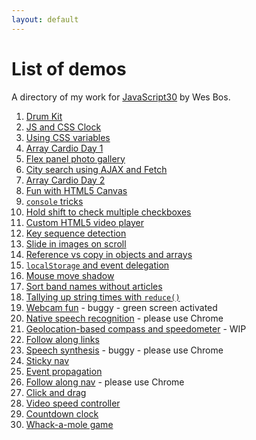 ```yaml
---
layout: default
---
```


# List of demos

A directory of my work for [JavaScript30](https://javascript30.com/) by Wes Bos.

1. [Drum Kit](/js30/01-drum-kit/)
2. [JS and CSS Clock](/js30/02-js-css-clock/)
3. [Using CSS variables](/js30/03-css-variables/)
4. [Array Cardio Day 1](/js30/04-array-cardio-1/)
5. [Flex panel photo gallery](/js30/05-flex-panel-gallery/)
6. [City search using AJAX and Fetch](/js30/06-type-ahead/)
7. [Array Cardio Day 2](/js30/07-array-cardio-2/)
8. [Fun with HTML5 Canvas](/js30/08-html5-canvas/)
9. [`console` tricks](/js30/09-console-tricks/)
10. [Hold shift to check multiple checkboxes](/js30/10-hold-shift-and-check/)
11. [Custom HTML5 video player](/js30/11-html5-video-player/)
12. [Key sequence detection](/js30/12-key-sequence-detection/)
13. [Slide in images on scroll](/js30/13-slide-in-on-scroll/)
14. [Reference vs copy in objects and arrays](/js30/14-reference-vs-copy/)
15. [`localStorage` and event delegation](/js30/15-localstorage/)
16. [Mouse move shadow](/js30/16-mouse-move-shadow/)
17. [Sort band names without articles](/js30/17-sort-without-articles/)
18. [Tallying up string times with `reduce()`](/js30/18-adding-with-reduce/)
19. [Webcam fun](/js30/19-webcam-fun/) - buggy - green screen activated
20. [Native speech recognition](/js30/20-speech-detection/) - please use Chrome
21. [Geolocation-based compass and speedometer](/js30/21-geolocation/) - WIP
22. [Follow along links](/js30/22-follow-along-links/)
23. [Speech synthesis](/js30/23-speech-synthesis/) - buggy - please use Chrome
24. [Sticky nav](/js30/24-sticky-nav/)
25. [Event propagation](/js30/25-event-propagation/)
26. [Follow along nav](/js30/26-follow-along-nav/) - please use Chrome
27. [Click and drag](/js30/27-click-and-drag/)
28. [Video speed controller](/js30/28-video-speed-controller/)
29. [Countdown clock](/js30/29-countdown-clock/)
30. [Whack-a-mole game](/js30/30-whack-a-mole-game/)
